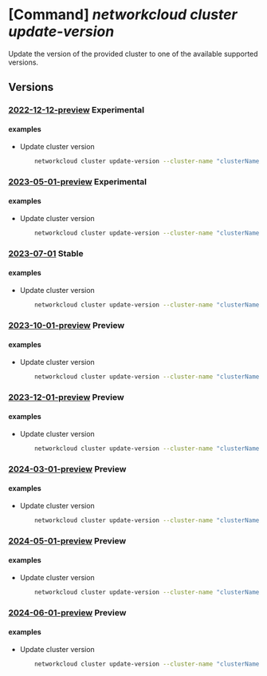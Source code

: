 # [Command] _networkcloud cluster update-version_

Update the version of the provided cluster to one of the available supported versions.

## Versions

### [2022-12-12-preview](/Resources/mgmt-plane/L3N1YnNjcmlwdGlvbnMve30vcmVzb3VyY2Vncm91cHMve30vcHJvdmlkZXJzL21pY3Jvc29mdC5uZXR3b3JrY2xvdWQvY2x1c3RlcnMve30vdXBkYXRldmVyc2lvbg==/2022-12-12-preview.xml) **Experimental**

<!-- mgmt-plane /subscriptions/{}/resourcegroups/{}/providers/microsoft.networkcloud/clusters/{}/updateversion 2022-12-12-preview -->

#### examples

- Update cluster version
    ```bash
        networkcloud cluster update-version --cluster-name "clusterName" --target-cluster-version "2.0" --resource-group "resourceGroupName"
    ```

### [2023-05-01-preview](/Resources/mgmt-plane/L3N1YnNjcmlwdGlvbnMve30vcmVzb3VyY2Vncm91cHMve30vcHJvdmlkZXJzL21pY3Jvc29mdC5uZXR3b3JrY2xvdWQvY2x1c3RlcnMve30vdXBkYXRldmVyc2lvbg==/2023-05-01-preview.xml) **Experimental**

<!-- mgmt-plane /subscriptions/{}/resourcegroups/{}/providers/microsoft.networkcloud/clusters/{}/updateversion 2023-05-01-preview -->

#### examples

- Update cluster version
    ```bash
        networkcloud cluster update-version --cluster-name "clusterName" --target-cluster-version "2.0" --resource-group "resourceGroupName"
    ```

### [2023-07-01](/Resources/mgmt-plane/L3N1YnNjcmlwdGlvbnMve30vcmVzb3VyY2Vncm91cHMve30vcHJvdmlkZXJzL21pY3Jvc29mdC5uZXR3b3JrY2xvdWQvY2x1c3RlcnMve30vdXBkYXRldmVyc2lvbg==/2023-07-01.xml) **Stable**

<!-- mgmt-plane /subscriptions/{}/resourcegroups/{}/providers/microsoft.networkcloud/clusters/{}/updateversion 2023-07-01 -->

#### examples

- Update cluster version
    ```bash
        networkcloud cluster update-version --cluster-name "clusterName" --target-cluster-version "2.0" --resource-group "resourceGroupName"
    ```

### [2023-10-01-preview](/Resources/mgmt-plane/L3N1YnNjcmlwdGlvbnMve30vcmVzb3VyY2Vncm91cHMve30vcHJvdmlkZXJzL21pY3Jvc29mdC5uZXR3b3JrY2xvdWQvY2x1c3RlcnMve30vdXBkYXRldmVyc2lvbg==/2023-10-01-preview.xml) **Preview**

<!-- mgmt-plane /subscriptions/{}/resourcegroups/{}/providers/microsoft.networkcloud/clusters/{}/updateversion 2023-10-01-preview -->

#### examples

- Update cluster version
    ```bash
        networkcloud cluster update-version --cluster-name "clusterName" --target-cluster-version "2.0" --resource-group "resourceGroupName"
    ```

### [2023-12-01-preview](/Resources/mgmt-plane/L3N1YnNjcmlwdGlvbnMve30vcmVzb3VyY2Vncm91cHMve30vcHJvdmlkZXJzL21pY3Jvc29mdC5uZXR3b3JrY2xvdWQvY2x1c3RlcnMve30vdXBkYXRldmVyc2lvbg==/2023-12-01-preview.xml) **Preview**

<!-- mgmt-plane /subscriptions/{}/resourcegroups/{}/providers/microsoft.networkcloud/clusters/{}/updateversion 2023-12-01-preview -->

#### examples

- Update cluster version
    ```bash
        networkcloud cluster update-version --cluster-name "clusterName" --target-cluster-version "2.0" --resource-group "resourceGroupName"
    ```

### [2024-03-01-preview](/Resources/mgmt-plane/L3N1YnNjcmlwdGlvbnMve30vcmVzb3VyY2Vncm91cHMve30vcHJvdmlkZXJzL21pY3Jvc29mdC5uZXR3b3JrY2xvdWQvY2x1c3RlcnMve30vdXBkYXRldmVyc2lvbg==/2024-03-01-preview.xml) **Preview**

<!-- mgmt-plane /subscriptions/{}/resourcegroups/{}/providers/microsoft.networkcloud/clusters/{}/updateversion 2024-03-01-preview -->

#### examples

- Update cluster version
    ```bash
        networkcloud cluster update-version --cluster-name "clusterName" --target-cluster-version "2.0" --resource-group "resourceGroupName"
    ```

### [2024-05-01-preview](/Resources/mgmt-plane/L3N1YnNjcmlwdGlvbnMve30vcmVzb3VyY2Vncm91cHMve30vcHJvdmlkZXJzL21pY3Jvc29mdC5uZXR3b3JrY2xvdWQvY2x1c3RlcnMve30vdXBkYXRldmVyc2lvbg==/2024-05-01-preview.xml) **Preview**

<!-- mgmt-plane /subscriptions/{}/resourcegroups/{}/providers/microsoft.networkcloud/clusters/{}/updateversion 2024-05-01-preview -->

#### examples

- Update cluster version
    ```bash
        networkcloud cluster update-version --cluster-name "clusterName" --target-cluster-version "2.0" --resource-group "resourceGroupName"
    ```

### [2024-06-01-preview](/Resources/mgmt-plane/L3N1YnNjcmlwdGlvbnMve30vcmVzb3VyY2Vncm91cHMve30vcHJvdmlkZXJzL21pY3Jvc29mdC5uZXR3b3JrY2xvdWQvY2x1c3RlcnMve30vdXBkYXRldmVyc2lvbg==/2024-06-01-preview.xml) **Preview**

<!-- mgmt-plane /subscriptions/{}/resourcegroups/{}/providers/microsoft.networkcloud/clusters/{}/updateversion 2024-06-01-preview -->

#### examples

- Update cluster version
    ```bash
        networkcloud cluster update-version --cluster-name "clusterName" --target-cluster-version "2.0" --resource-group "resourceGroupName"
    ```
